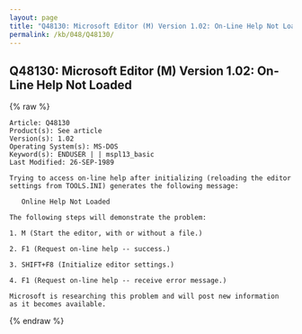 ```yaml
---
layout: page
title: "Q48130: Microsoft Editor (M) Version 1.02: On-Line Help Not Loaded"
permalink: /kb/048/Q48130/
---
```


## Q48130: Microsoft Editor (M) Version 1.02: On-Line Help Not Loaded

{% raw %}

	Article: Q48130
	Product(s): See article
	Version(s): 1.02
	Operating System(s): MS-DOS
	Keyword(s): ENDUSER | | mspl13_basic
	Last Modified: 26-SEP-1989
	
	Trying to access on-line help after initializing (reloading the editor
	settings from TOOLS.INI) generates the following message:
	
	   Online Help Not Loaded
	
	The following steps will demonstrate the problem:
	
	1. M (Start the editor, with or without a file.)
	
	2. F1 (Request on-line help -- success.)
	
	3. SHIFT+F8 (Initialize editor settings.)
	
	4. F1 (Request on-line help -- receive error message.)
	
	Microsoft is researching this problem and will post new information
	as it becomes available.

{% endraw %}
